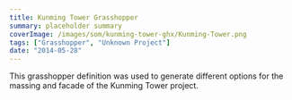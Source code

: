 ```yaml
---
title: Kunming Tower Grasshopper
summary: placeholder summary
coverImage: /images/som/kunming-tower-ghx/Kunming-Tower.png
tags: ["Grasshopper", "Unknown Project"]
date: "2014-05-28"
---
```


This grasshopper definition was used to generate different options for the massing and facade of the Kunming Tower project.
